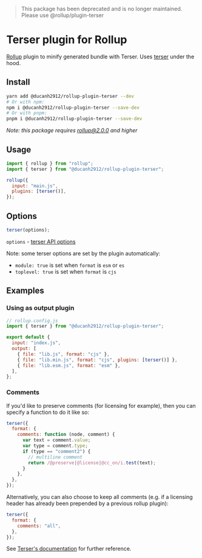 > This package has been deprecated and is no longer maintained. Please use @rollup/plugin-terser
# Terser plugin for Rollup

[Rollup](https://github.com/rollup/rollup) plugin to minify generated bundle with Terser. Uses [terser](https://github.com/fabiosantoscode/terser) under the hood.

## Install

```sh
yarn add @ducanh2912/rollup-plugin-terser --dev
# Or with npm:
npm i @ducanh2912/rollup-plugin-terser --save-dev
# Or with pnpm:
pnpm i @ducanh2912/rollup-plugin-terser --save-dev
```

_Note: this package requires rollup@2.0.0 and higher_

## Usage

```js
import { rollup } from "rollup";
import { terser } from "@ducanh2912/rollup-plugin-terser";

rollup({
  input: "main.js",
  plugins: [terser()],
});
```

## Options

```js
terser(options);
```

`options` - [terser API options](https://github.com/fabiosantoscode/terser#minify-options)

Note: some terser options are set by the plugin automatically:

- `module: true` is set when `format` is `esm` or `es`
- `toplevel: true` is set when `format` is `cjs`

## Examples

### Using as output plugin

```js
// rollup.config.js
import { terser } from "@ducanh2912/rollup-plugin-terser";

export default {
  input: "index.js",
  output: [
    { file: "lib.js", format: "cjs" },
    { file: "lib.min.js", format: "cjs", plugins: [terser()] },
    { file: "lib.esm.js", format: "esm" },
  ],
};
```

### Comments

If you'd like to preserve comments (for licensing for example), then you can specify a function to do it like so:

```js
terser({
  format: {
    comments: function (node, comment) {
      var text = comment.value;
      var type = comment.type;
      if (type == "comment2") {
        // multiline comment
        return /@preserve|@license|@cc_on/i.test(text);
      }
    },
  },
});
```

Alternatively, you can also choose to keep all comments (e.g. if a licensing header has already been prepended by a previous rollup plugin):

```js
terser({
  format: {
    comments: "all",
  },
});
```

See [Terser's documentation](https://github.com/terser/terser#readme) for further reference.
